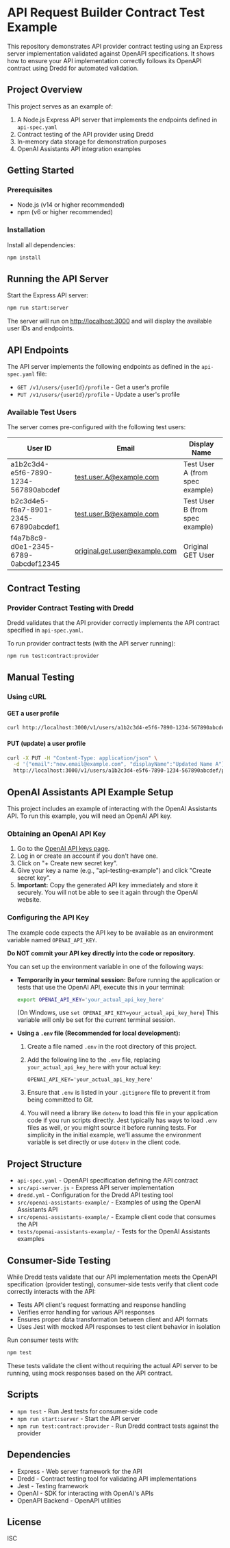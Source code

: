# API Request Builder Contract Test Example

This repository demonstrates API provider contract testing using an Express server implementation validated against OpenAPI specifications. It shows how to ensure your API implementation correctly follows its OpenAPI contract using Dredd for automated validation.

## Project Overview

This project serves as an example of:

1. A Node.js Express API server that implements the endpoints defined in `api-spec.yaml`
2. Contract testing of the API provider using Dredd
3. In-memory data storage for demonstration purposes
4. OpenAI Assistants API integration examples

## Getting Started

### Prerequisites

- Node.js (v14 or higher recommended)
- npm (v6 or higher recommended)

### Installation

Install all dependencies:

```bash
npm install
```

## Running the API Server

Start the Express API server:

```bash
npm run start:server
```

The server will run on <http://localhost:3000> and will display the available user IDs and endpoints.

## API Endpoints

The API server implements the following endpoints as defined in the `api-spec.yaml` file:

- `GET /v1/users/{userId}/profile` - Get a user's profile
- `PUT /v1/users/{userId}/profile` - Update a user's profile

### Available Test Users

The server comes pre-configured with the following test users:

| User ID | Email | Display Name |
|---------|-------|--------------|
| a1b2c3d4-e5f6-7890-1234-567890abcdef | <test.user.A@example.com> | Test User A (from spec example) |
| b2c3d4e5-f6a7-8901-2345-67890abcdef1 | <test.user.B@example.com> | Test User B (from spec example) |
| f4a7b8c9-d0e1-2345-6789-0abcdef12345 | <original.get.user@example.com> | Original GET User |

## Contract Testing

### Provider Contract Testing with Dredd

Dredd validates that the API provider correctly implements the API contract specified in `api-spec.yaml`.

To run provider contract tests (with the API server running):

```bash
npm run test:contract:provider
```

## Manual Testing

### Using cURL

#### GET a user profile

```bash
curl http://localhost:3000/v1/users/a1b2c3d4-e5f6-7890-1234-567890abcdef/profile
```

#### PUT (update) a user profile

```bash
curl -X PUT -H "Content-Type: application/json" \
  -d '{"email":"new.email@example.com", "displayName":"Updated Name A"}' \
  http://localhost:3000/v1/users/a1b2c3d4-e5f6-7890-1234-567890abcdef/profile
```

## OpenAI Assistants API Example Setup

This project includes an example of interacting with the OpenAI Assistants API. To run this example, you will need an OpenAI API key.

### Obtaining an OpenAI API Key

1. Go to the [OpenAI API keys page](https://platform.openai.com/api-keys).
2. Log in or create an account if you don't have one.
3. Click on "+ Create new secret key".
4. Give your key a name (e.g., "api-testing-example") and click "Create secret key".
5. **Important:** Copy the generated API key immediately and store it securely. You will not be able to see it again through the OpenAI website.

### Configuring the API Key

The example code expects the API key to be available as an environment variable named `OPENAI_API_KEY`.

**Do NOT commit your API key directly into the code or repository.**

You can set up the environment variable in one of the following ways:

- **Temporarily in your terminal session:**
    Before running the application or tests that use the OpenAI API, execute this in your terminal:

    ```bash
    export OPENAI_API_KEY='your_actual_api_key_here'
    ```

    (On Windows, use `set OPENAI_API_KEY=your_actual_api_key_here`)
    This variable will only be set for the current terminal session.

- **Using a `.env` file (Recommended for local development):**
    1. Create a file named `.env` in the root directory of this project.
    2. Add the following line to the `.env` file, replacing `your_actual_api_key_here` with your actual key:

        ```env
        OPENAI_API_KEY='your_actual_api_key_here'
        ```

    3. Ensure that `.env` is listed in your `.gitignore` file to prevent it from being committed to Git.
    4. You will need a library like `dotenv` to load this file in your application code if you run scripts directly. Jest typically has ways to load `.env` files as well, or you might source it before running tests. For simplicity in the initial example, we'll assume the environment variable is set directly or use `dotenv` in the client code.

## Project Structure

- `api-spec.yaml` - OpenAPI specification defining the API contract
- `src/api-server.js` - Express API server implementation
- `dredd.yml` - Configuration for the Dredd API testing tool
- `src/openai-assistants-example/` - Examples of using the OpenAI Assistants API
- `src/openai-assistants-example/` - Example client code that consumes the API
- `tests/openai-assistants-example/` - Tests for the OpenAI Assistants examples

## Consumer-Side Testing

While Dredd tests validate that our API implementation meets the OpenAPI specification (provider testing), consumer-side tests verify that client code correctly interacts with the API:

- Tests API client's request formatting and response handling
- Verifies error handling for various API responses
- Ensures proper data transformation between client and API formats
- Uses Jest with mocked API responses to test client behavior in isolation

Run consumer tests with:

```bash
npm test
```

These tests validate the client without requiring the actual API server to be running, using mock responses based on the API contract.

## Scripts

- `npm test` - Run Jest tests for consumer-side code
- `npm run start:server` - Start the API server
- `npm run test:contract:provider` - Run Dredd contract tests against the provider

## Dependencies

- Express - Web server framework for the API
- Dredd - Contract testing tool for validating API implementations
- Jest - Testing framework
- OpenAI - SDK for interacting with OpenAI's APIs
- OpenAPI Backend - OpenAPI utilities

## License

ISC
